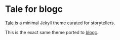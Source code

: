 # Tale for blogc

[Tale](https://github.com/chesterhow/tale/) is a minimal Jekyll theme curated for storytellers.

This is the exact same theme ported to [blogc](https://blogc.rgm.io/).
